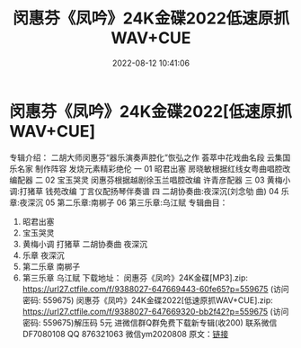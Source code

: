 ﻿---
title: 闵惠芬《凤吟》24K金碟2022低速原抓WAV+CUE
date: 2022-08-12 10:41:06
categories: 新碟专辑、稀有等精品
tags: 纯音雅乐
---
# 闵惠芬《凤吟》24K金碟2022[低速原抓WAV+CUE]

专辑介绍：
二胡大师闵惠芬“器乐演奏声腔化”恢弘之作
荟萃中花戏曲名段 云集国乐名家
制作阵容 发烧元素精彩绝伦
一 01 昭君出塞
房晓敏根据红线女粤曲唱腔改编配器
二 02 宝玉哭灵
闵惠芬根据越剧徐玉兰唱腔改编 许青彦配器
三 03 黄梅小调:打猪草
钱苑改编 丁言仪配扬琴伴奏谱
四 二胡协奏曲:夜深沉(刘念劬 曲)
04 乐章:夜深沉
05 第二乐章:南梆子
06 第三乐章:乌江赋
专辑曲目：
01. 昭君出塞
02. 宝玉哭灵
03. 黄梅小调 打猪草
二胡协奏曲 夜深沉
04. 乐章 夜深沉
05. 第二乐章 南梆子
06. 第三乐章 乌江赋
下载地址：
闵惠芬《凤吟》24K金碟[MP3].zip: https://url27.ctfile.com/f/9388027-647669443-60fe65?p=559675
(访问密码: 559675)
闵惠芬《凤吟》24K金碟2022[低速原抓WAV+CUE].zip: https://url27.ctfile.com/f/9388027-647669320-bb2f42?p=559675
(访问密码: 559675)解压码 5元
进微信群Q群免费下载新专辑(收200)
联系微信DF7080108 QQ 876321063
微信ym2020808
原文：[链接](https://blog.sina.com.cn/s/blog_1647c7e7601030ytz.html)